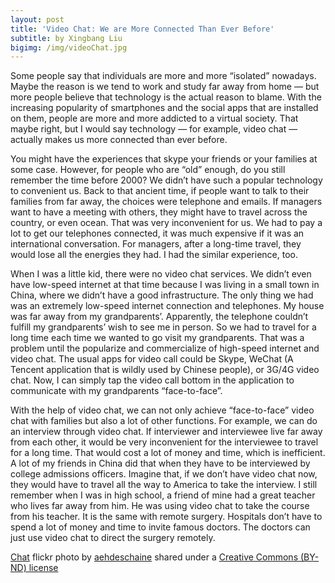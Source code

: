 ```yaml
---
layout: post
title: 'Video Chat: We are More Connected Than Ever Before'
subtitle: by Xingbang Liu
bigimg: /img/videoChat.jpg
---
```

Some people say that individuals are more and more “isolated” nowadays. Maybe the reason is we tend to work and study far away from home &mdash; but more people believe that technology is the actual reason to blame. With the increasing popularity of smartphones and the social apps that are installed on them, people are more and more addicted to a virtual society. That maybe right, but I would say technology &mdash; for example, video chat &mdash; actually makes us more connected than ever before.

You might have the experiences that skype your friends or your families at some case. However, for people who are “old” enough, do you still remember the time before 2000? We didn’t have such a popular technology to convenient us. Back to that ancient time, if people want to talk to their families from far away, the choices were telephone and emails. If managers want to have a meeting with others, they might have to travel across the country, or even ocean. That was very inconvenient for us. We had to pay a lot to get our telephones connected, it was much expensive if it was an international conversation. For managers, after a long-time travel, they would lose all the energies they had. I had the similar experience, too.

When I was a little kid, there were no video chat services. We didn’t even have low-speed internet at that time because I was living in a small town in China, where we didn’t have a good infrastructure. The only thing we had was an extremely low-speed internet connection and telephones. My house was far away from my grandparents’. Apparently, the telephone couldn’t fulfill my grandparents’ wish to see me in person. So we had to travel for a long time each time we wanted to go visit my grandparents. That was a problem until the popularize and commercialize of high-speed internet and video chat. The usual apps for video call could be Skype, WeChat (A Tencent application that is wildly used by Chinese people), or 3G/4G video chat. Now, I can simply tap the video call bottom in the application to communicate with my grandparents “face-to-face”.

With the help of video chat, we can not only achieve “face-to-face” video chat with families but also a lot of other functions. For example, we can do an interview through video chat. If interviewer and interviewee live far away from each other, it would be very inconvenient for the interviewee to travel for a long time. That would cost a lot of money and time, which is inefficient. A lot of my friends in China did that when they have to be interviewed by college admissions officers. Imagine that, if we don’t have video chat now, they would have to travel all the way to America to take the interview. I still remember when I was in high school, a friend of mine had a great teacher who lives far away from him. He was using video chat to take the course from his teacher. It is the same with remote surgery. Hospitals don’t have to spend a lot of money and time to invite famous doctors. The doctors can just use video chat to direct the surgery remotely.

<a title="Chat" href="https://flickr.com/photos/aehdeschaine/14567009968">Chat</a> flickr photo by <a href="https://flickr.com/people/aehdeschaine">aehdeschaine</a> shared under a <a href="https://creativecommons.org/licenses/by-nd/2.0/">Creative Commons (BY-ND) license</a>
